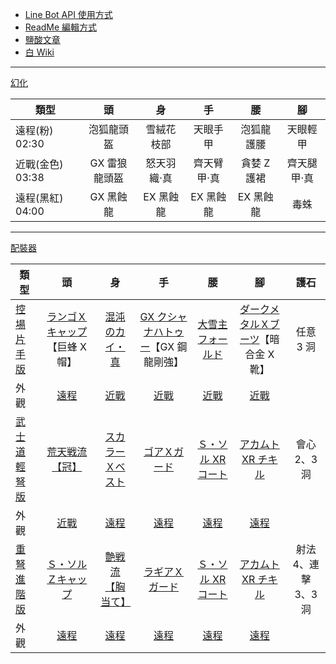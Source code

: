 - [Line Bot API 使用方式](https://ithelp.ithome.com.tw/articles/10198142)
- [ReadMe 編輯方式](https://www.jianshu.com/p/9ab92efc286a)
- [鹽酸文章](https://home.gamer.com.tw/creationDetail.php?sn=4361083)
- [白 Wiki](http://wiki.mhxg.org/)

---

[幻化](https://www.bilibili.com/video/BV1LV411n7oH/)

| 類型             |      頭       |     身      |     手      |     腰      |     腳      |
| ---------------- | :-----------: | :---------: | :---------: | :---------: | :---------: |
| 遠程(粉) 02:30   |  泡狐龍頭盔   | 雪絨花枝部  |  天眼手甲   | 泡狐龍護腰  |  天眼輕甲   |
| 近戰(金色) 03:38 | GX 雷狼龍頭盔 | 怒天羽織·真 | 齊天臂甲·真 | 貪婪 Z 護裙 | 齊天腿甲·真 |
| 遠程(黑紅) 04:00 |   GX 黑蝕龍   |  EX 黑蝕龍  |  EX 黑蝕龍  |  EX 黑蝕龍  |    毒蛛     |

---

[配裝器](https://mhxx.wiki-db.com/sim/)

| 類型                                    |                                           頭                                            |                                           身                                            |                                     手                                     |                                    腰                                    |                                     腳                                      |         護石         |
| --------------------------------------- | :-------------------------------------------------------------------------------------: | :-------------------------------------------------------------------------------------: | :------------------------------------------------------------------------: | :----------------------------------------------------------------------: | :-------------------------------------------------------------------------: | :------------------: |
| [控場片手版](https://reurl.cc/MbLWXk)   |          [ランゴＸキャップ](http://wiki.mhxg.org/ida/290538.html)【巨蜂 X 帽】          |                 [混沌のカイ・真](http://wiki.mhxg.org/ida/293639.html)                  | [GX クシャナハトゥー](http://wiki.mhxg.org/ida/295669.html)【GX 鋼龍剛強】 |         [大雪主フォールド](http://wiki.mhxg.org/ida/226326.html)         | [ダークメタルＸブーツ](http://wiki.mhxg.org/ida/293626.html)【暗合金 X 靴】 |      任意 3 洞       |
| 外觀                                    |           [遠程](http://mhxx-soubigazou.info/equipment/rare8armor/vespoid-x)            |            [近戰](http://mhxx-soubigazou.info/equipment/rare8armor/chaos-x/)            |   [近戰](http://mhxx-soubigazou.info/equipment/rare10armor/gx-kushala/)    |   [近戰](http://mhxx-soubigazou.info/equipment/rarexarmor/snowbaron/)    |   [近戰](http://mhxx-soubigazou.info/equipment/rare8armor/dark-metal-x/)    |                      |
| [武士道輕弩版](https://reurl.cc/X4Njba) |                 [荒天戦流【冠】](http://wiki.mhxg.org/ida/295256.html)                  |                [スカラーＸベスト](http://wiki.mhxg.org/ida/293020.html)                 |            [ゴアＸガード](http://wiki.mhxg.org/ida/293018.html)            |        [Ｓ・ソル XR コート](http://wiki.mhxg.org/ida/295228.html)        |         [アカムト XR チキル](http://wiki.mhxg.org/ida/295230.html)          |     會心 2、3 洞     |
| 外觀                                    | [近戰](http://mhxx-soubigazou.info/equipment/rare10armor/tempest-kermes_welkin-kermes/) |          [遠程](http://mhxx-soubigazou.info/equipment/rare8armor/scholars-x/)           |      [遠程](http://mhxx-soubigazou.info/equipment/rare9armor/gore-x/)      | [遠程](http://mhxx-soubigazou.info/equipment/rare10armor/silver-sol-xr/) |    [遠程](http://mhxx-soubigazou.info/equipment/rare10armor/akantor-xr/)    |                      |
| [重弩進階版](https://reurl.cc/RjEY7g)   |               [Ｓ・ソルＺキャップ](http://wiki.mhxg.org/ida/293004.html)                |                [艶戦流【胸当て】](http://wiki.mhxg.org/ida/295257.html)                 |           [ラギアＸガード](http://wiki.mhxg.org/ida/287978.html)           |        [Ｓ・ソル XR コート](http://wiki.mhxg.org/ida/295228.html)        |         [アカムト XR チキル](http://wiki.mhxg.org/ida/295230.html)          | 射法 4、連擊 3、3 洞 |
| 外觀                                    |         [遠程](http://mhxx-soubigazou.info/equipment/rare10armor/silver-sol-z/)         | [遠程](http://mhxx-soubigazou.info/equipment/rare10armor/battle-borealis_battle-glyph/) |   [遠程](http://mhxx-soubigazou.info/equipment/rare9armor/lagiacrus-x/)    | [遠程](http://mhxx-soubigazou.info/equipment/rare10armor/silver-sol-xr/) |    [遠程](http://mhxx-soubigazou.info/equipment/rare10armor/akantor-xr/)    |                      |
